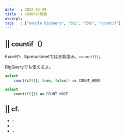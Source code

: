 ```yaml
---
date   : 2022-02-29
title  : COUNTIF関数
excerpt: 
tags   : ["Google BigQuery", "SQL", "分析", "countif"]
---
```


## || countif（）

Excelや、Spreadsheetではお馴染み、`countif()`。

BigQueryでも使えるよ。


```sql
select
    count(if({}, true, false)) as COUNT_HOGE
```

```sql
select 
    countif({}) as COUNT_HOGE
```



## || cf.
+ []() - 
+ []() - 
+ []() -  

